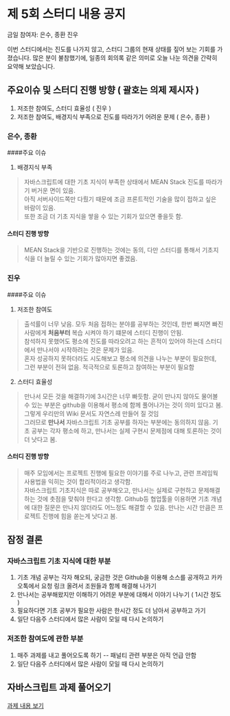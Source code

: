 # 제 5회 스터디 내용 공지

금일 참여자: 은수, 종환 진우

이번 스터디에서는 진도를 나가지 않고, 스터디 그룹의 현재 상태를 짚어 보는 기회를 가졌습니다. 많은 분이 불참했기에, 일종의 회의록 같은 의미로 오늘 나눈 의견을 간략히 요약해 보았습니다.

## 주요이슈 및 스터디 진행 방향 ( 괄호는 의제 제시자 )
1. 저조한 참여도, 스터디 효율성 ( 진우 )
2. 저조한 참여도, 배경지식 부족으로 진도를 따라가기 어려운 문제 ( 은수, 종환 )


### 은수, 종환

####주요 이슈

1. 배경지식 부족

  > 자바스크립트에 대한 기초 지식이 부족한 상태에서 MEAN Stack 진도를 따라가기 버거운 면이 있음.<br/>
  아직 서버사이드쪽만 다뤘기 때문에 조금 프론트적인 기술을 많이 접하고 싶은 바람이 있음.<br/>
  또한 조금 더 기초 지식을 쌓을 수 있는 기회가 있으면 좋을듯 함.

#### 스터디 진행 방향
> MEAN Stack을 기반으로 진행하는 것에는 동의, 다만 스터디를 통해서 기초지식을 더 늘릴 수 있는 기회가 많아지면 좋겠음.

### 진우

####주요 이슈
1. 저조한 참여도

  > 출석률이 너무 낮음. 모두 처음 접하는 분야를 공부하는 것인데, 한번 빠지면 빠진 사람에게 **처음부터** 복습 시켜야 하기 떄문에 스터디 진행이 안됨.<br/>
  참석하지 못했어도 평소에 진도를 따라오려고 하는 흔적이 있어야 하는데 스터디에서 만나서야 시작하려는 것은 문제가 있음.<br/>
  혼자 성공하지 못하더라도 시도해보고 평소에 의견을 나누는 부분이 필요한데, 그런 부분이 전혀 없음. 적극적으로 토론하고 참여하는 부분이 필요함

2. 스터디 효율성

  > 만나서 모든 것을 해결하기에 3시간은 너무 빠듯함. 굳이 만나지 않아도 물어볼 수 있는 부분은 github을 이용해서 평소에 함께 풀어나가는 것이 의미 있다고 봄.<br/>
  그렇게 우리만의 Wiki 문서도 자연스레 만들어 질 것임<br/>
  그러므로 **만나서** 자바스크립트 기초 공부를 하자는 부분에는 동의하지 않음. 기초 공부는 각자 평소에 하고, 만나서는 실제 구현시 문제점에 대해 토론하는 것이 더 낫다고 봄.

#### 스터디 진행 방향

  > 매주 모임에서는 프로젝트 진행에 필요한 이야기를 주로 나누고, 관련 프레임웍 사용법을 익히는 것이 합리적이라고 생각함.<br/>
  자바스크립트 기초지식은 따로 공부해오고, 만나서는 실제로 구현하고 문제해결하는 것에 촛점을 맞춰야 한다고 생각함.
  Github등 협업툴을 이용하면 기초 개념에 대한 질문은 만나지 않더라도 어느정도 해결할 수 있음.
  만나는 시간 만큼은 프로젝트 진행에 힘을 쏟는게 낫다고 봄.


## 잠정 결론
### 자바스크립트 기초 지식에 대한 부분

1. 기초 개념 공부는 각자 해오되, 궁금한 것은 Github을 이용해 소스를 공개하고 카카오톡에서 요청 링크 올려서 조원들과 함께 해결해 나가기
2. 만나서는 공부해왔지만 이해하기 어려운 부분에 대해서 이야기 나누기 ( 1시간 정도 )
3. 필요하다면 기초 공부가 필요한 사람은 한시간 정도 더 남아서 공부하고 가기
4. 일단 다음주 스터디에서 많은 사람이 모일 때 다시 논의하기

### 저조한 참여도에 관한 부분

1. 매주 과제를 내고 풀어오도록 하기 -- 패널티 관련 부분은 아직 언급 안함
2. 일단 다음주 스터디에서 많은 사람이 모일 때 다시 논의하기

## 자바스크립트 과제 풀어오기
<a href="https://github.com/jayjnu/MEAN-Study/blob/master/homework/160604.md">과제 내용 보기</a>
